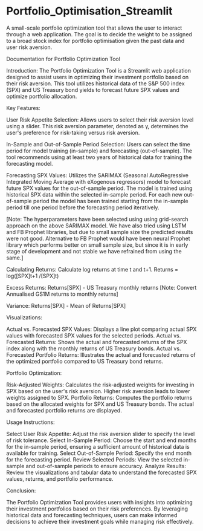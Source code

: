 # Portfolio_Optimisation_Streamlit
A small-scale portfolio optimization tool that allows the user to interact through a web application. The goal is to decide the weight to be assigned to a broad stock index for portfolio optimisation given the past data and user risk aversion.

Documentation for Portfolio Optimization Tool

Introduction:
The Portfolio Optimization Tool is a Streamlit web application designed to assist users in optimizing their investment portfolio based on their risk aversion. This tool utilizes historical data of the S&P 500 index (SPX) and US Treasury bond yields to forecast future SPX values and optimize portfolio allocation.

Key Features:

User Risk Appetite Selection: Allows users to select their risk aversion level using a slider. This risk aversion parameter, denoted as γ, determines the user's preference for risk-taking versus risk aversion.

In-Sample and Out-of-Sample Period Selection: Users can select the time period for model training (in-sample) and forecasting (out-of-sample). The tool recommends using at least two years of historical data for training the forecasting model.

Forecasting SPX Values: Utilizes the SARIMAX (Seasonal AutoRegressive Integrated Moving Average with eXogenous regressors) model to forecast future SPX values for the out-of-sample period. The model is trained using historical SPX data within the selected in-sample period. For each new out-of-sample period the model has been trained starting from the in-sample period till one period before the forecasting period iteratively.

[Note: The hyperparameters have been selected using using grid-search approach on the above SARIMAX model. We have also tried using LSTM and FB Prophet libraries, but due to small sample size the predicted results were not good. Alternative to FB Prophet would have been neural Prophet library which performs better on small sample size, but since it is in early stage of development and not stable we have refrained from using the same.]

Calculating Returns: Calculate log returns at time t and t+1.
Returns = log([SPX]t+1 /[SPX]t)

Excess Returns: Returns[SPX] - US Treasury monthly returns
[Note: Convert Annualised GS1M returns to monthly returns]

Variance: Returns[SPX] - Mean of Returns[SPX]

Visualizations:

Actual vs. Forecasted SPX Values: Displays a line plot comparing actual SPX values with forecasted SPX values for the selected periods.
Actual vs. Forecasted Returns: Shows the actual and forecasted returns of the SPX index along with the monthly returns of US Treasury bonds.
Actual vs. Forecasted Portfolio Returns: Illustrates the actual and forecasted returns of the optimized portfolio compared to US Treasury bond returns.

Portfolio Optimization:

Risk-Adjusted Weights: Calculates the risk-adjusted weights for investing in SPX based on the user's risk aversion. Higher risk aversion leads to lower weights assigned to SPX.
Portfolio Returns: Computes the portfolio returns based on the allocated weights for SPX and US Treasury bonds. The actual and forecasted portfolio returns are displayed.

Usage Instructions:

Select User Risk Appetite: Adjust the risk aversion slider to specify the level of risk tolerance.
Select In-Sample Period: Choose the start and end months for the in-sample period, ensuring a sufficient amount of historical data is available for training.
Select Out-of-Sample Period: Specify the end month for the forecasting period.
Review Selected Periods: View the selected in-sample and out-of-sample periods to ensure accuracy.
Analyze Results: Review the visualizations and tabular data to understand the forecasted SPX values, returns, and portfolio performance.

Conclusion:

The Portfolio Optimization Tool provides users with insights into optimizing their investment portfolios based on their risk preferences. By leveraging historical data and forecasting techniques, users can make informed decisions to achieve their investment goals while managing risk effectively.
